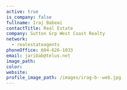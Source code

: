 ```yaml
---
active: true
is_company: false
fullname: Iraj Babeai
contactTitle: Real Estate
company: Sutton Grp West Coast Realty
network:
  - realestateagents
phoneOffice: 604-626-1033
email: jaribab@telus.net
image_path:
color:
website:
profile_image_path: /images/irag-b--web.jpg
---
```



